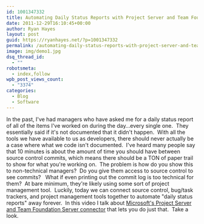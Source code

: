 ```yaml
---
id: 1001347332
title: Automating Daily Status Reports with Project Server and Team Foundation Server
date: 2011-12-29T16:10:45+00:00
author: Ryan Hayes
layout: post
guid: https://ryanhayes.net/?p=1001347332
permalink: /automating-daily-status-reports-with-project-server-and-team-foundation-server/
image: img/demo1.jpg
dsq_thread_id:
  - ""
robotsmeta:
  - index,follow
wpb_post_views_count:
  - "3374"
categories:
  - Blog
  - Software
---
```

In the past, I've had managers who have asked me for a daily status report of all of the items I've worked on during the day&#8230;every single one.  They essentially said if it's not documented that it didn't happen.  With all the tools we have available to us as developers, there should never actually be a case where what we code isn't documented.  I've heard many people say that 10 minutes is about the amount of time you should have between source control commits, which means there should be a TON of paper trail to show for what you're working on.  The problem is how do you show this to non-technical managers?  Do you give them access to source control to see commits?   What if even printing out the commit log is too technical for them?  At bare minimum, they're likely using some sort of project management tool.  Luckily, today we can connect source control, bug/task trackers, and project management tools together to automate "daily status reports" away forever.  In this video I talk about [Microsoft's Project Server and Team Foundation Server connector](https://blogs.msdn.com/b/bharry/archive/2011/03/08/vs-tfs-2010-sp1-and-tfs-project-server-integration-feature-pack-have-released.aspx) that lets you do just that.  Take a look.

&nbsp;